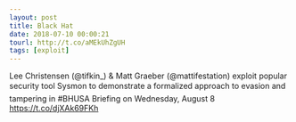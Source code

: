 ```yaml
---
layout: post
title: Black Hat
date: 2018-07-10 00:00:21
tourl: http://t.co/aMEkUhZgUH
tags: [exploit]
---
```

Lee Christensen (@tifkin_) &amp; Matt Graeber (@mattifestation) exploit popular security tool Sysmon to demonstrate a formalized approach to evasion and tampering in #BHUSA Briefing on Wednesday, August 8 https://t.co/djXAk69FKh